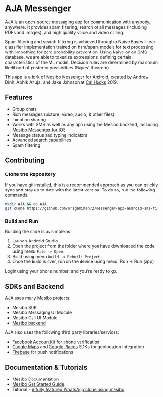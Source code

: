 # AJA Messenger

AJA is an open-source messaging app for communication with anybody, anywhere. It provides spam filtering, search of all messages (including PDFs and images), and high quality voice and video calling. 

Spam filtering and search filtering is achieved through a Naive Bayes linear classifier implementation trained on ham/spam models for text processing with smoothing for zero probability prevention. Using Naive on an SMS database, we are able to tokenize expressions, defining certain characteristics of the ML model. Decision rules are determined by maximum likelihood of posterior possibilities (Bayes' theorem).

This app is a fork of [Mesibo Messenger for Android](https://github.com/mesibo/messenger-app-android), created by Andrew Dinh, Abhik Ahuja, and Jake Johnson at [Cal Hacks](https://calhacks.io) 2019. 

## Features

- Group chats
- Rich messages (picture, video, audio, & other files)
- Location sharing
- Works with SMS as well as any app using the Mesibo backend, including [Mesibo Messenger for iOS](https://github.com/mesibo/messenger-app-ios)
- Message status and typing indicators
- Advanced search capabilities
- Spam filtering

## Contributing

### Clone the Repository

If you have git installed, this is a recommended approach as you can quickly sync and stay up to date with the latest version. To do so, run the following commands:

```bash
mkdir AJA && cd AJA
git clone https://github.com/origamiman72/messenger-app-android-sms-filter.git
```

### Build and Run

Building the code is as simple as:

 1. Launch Android Studio
 2. Open the project from the folder where you have downloaded the code using menu `File -> Open`
 3. Build using menu `Build -> Rebuild Project`
 5. Once the build is over, run on the device using menu `Run -> Run (app)

Login using your phone number, and you’re ready to go.

## SDKs and Backend

AJA uses many [Mesibo](https://mesibo.com) projects:

- Mesibo SDK
- Mesibo Messaging UI Module
- Mesibo Call UI Module
- [Mesibo backend](https://github.com/mesibo/messenger-app-backend)

AJA also uses the following third party libraries/services:

- [Facebook AccountKit](https://www.accountkit.com/) for phone verification
- [Google Maps](https://developers.google.com/maps/documentation/) and [Google Places](https://cloud.google.com/maps-platform/places/) SDKs for geolocation integration
- [Firebase](https://firebase.google.com/) for push notifications

## Documentation & Tutorials

- [Mesibo Documentation](https://mesibo.com/documentation/) 
- [Mesibo Get Started Guide](https://mesibo.com/documentation/get-started/).
- Tutorial - [A fully featured WhatsApp clone using mesibo](https://mesibo.com/documentation/tutorials/open-source-whatsapp-clone/)
